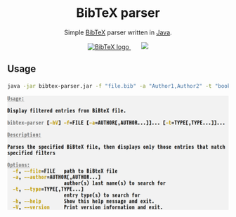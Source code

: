 <h1 align="center">BibTeX parser</h1>
<p align="center">
    Simple
    <a href="https://www.ctan.org/pkg/bibtex">BibTeX</a>
    parser written in
    <a href="https://www.java.com">Java</a>.
</p>
<p align="center">
    <a href="https://www.ctan.org/pkg/bibtex">
        <img height=70 src="https://upload.wikimedia.org/wikipedia/commons/3/30/BibTeX_logo.svg" height="83" alt="BibTeX logo">
    </a>&nbsp;&nbsp;&nbsp;&nbsp;&nbsp;
    <a href="https://www.java.com">
        <img height=150 src="https://upload.wikimedia.org/wikipedia/en/thumb/3/30/Java_programming_language_logo.svg/1024px-Java_programming_language_logo.svg.png">
    </a>
</p>


## Usage

```bash
java -jar bibtex-parser.jar -f "file.bib" -a "Author1,Author2" -t "book,article"
```

![Usage](usage.png)
